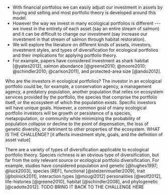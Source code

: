 <!---   @edwards2004 "portfolio management of wild fish stocks"-->
<!---   MPT as a method to achieve quantitative ecosystem-based fishery management [@sanchirico2008]-->

-   With financial portfolios we can easily adjust our investment in assets by
buying and selling and most portfolio theory is developed around this model.
-   However the way we invest in many ecological portfolios is different --- we
invest in the entirety of each asset (say an entire stream of salmon) and it
can be difficult to change our investment (say increase our investment in that
stream of salmon through habitat restoration).
-   We will explore the literature on different kinds of assets, investors,
investment styles, and types of diversification for ecological portfolios and
their implications for applying portfolio theory.
-   For example, papers have considered investment as shark habitat
[@yates2012], salmon abundance [@greene2010; @moore2010; @schindler2010;
@carlson2011], and protected-area size [@ando2012].

<!--Risk refers both to the probability of something "undesired" happening and
  the magnitude of that event [@rachev2008].-->
<!--Metrics such as the coefficient of variation can not capture the
  combination of these properties, but financial downside risk metrics can.-->
<!--Exemplifying the need for proper risk metrics in ecology, recent papers
  have focused on the frequency of ecological surprises [@lindenmayer2010; @doak2012].-->
<!--The financial literature increasingly relies on downside risk metrics
  [@ang2006] and the fisheries literature has begun applying these metrics to resource management [@sethi2012; @sethi2012a].-->
<!--There is tremendous opportunity to match risk metrics to
  resource-management goals.-->

Who are the investors in ecological portfolios? The investor in an ecological
portfolio could be, for example, a conservation agency, a management agency, a
predatory population, another population that relies on ecosystem services
provided by the portfolio, the species that comprise the portfolio itself, or
the ecosystem of which the population exists. Specific investors will have
unique goals. However, a common goal of many ecological portfolio investors
will be growth or persistence of a species, metapopulation, or community while
minimizing the probability of population collapse or decline to the point of
depensation, the loss of genetic diversity, or detriment to other properties of
the ecosystem. WHAT IS THE CHALLENGE? [it affects investment style, goals, and
the definition of asset value]

There are a variety of types of diversification applicable to ecological
portfolio theory. Species richness is an obvious type of diversification, but
far from the only relevant source or ecological portfolio diversification. For
example, studies have considered population and genetic [@hughes1997;
@luck2003], species [REF], functional [@stelzenmueller2009], trait
[@bolnick2011], interaction types [@mougi2012] personalities [@wolf2012],
life-histories [@greene2010], habitat [@schindler2008], and phylogenetic
[@cadotte2012]. TODO BRING IT BACK TO THE CHALLENGE HERE

